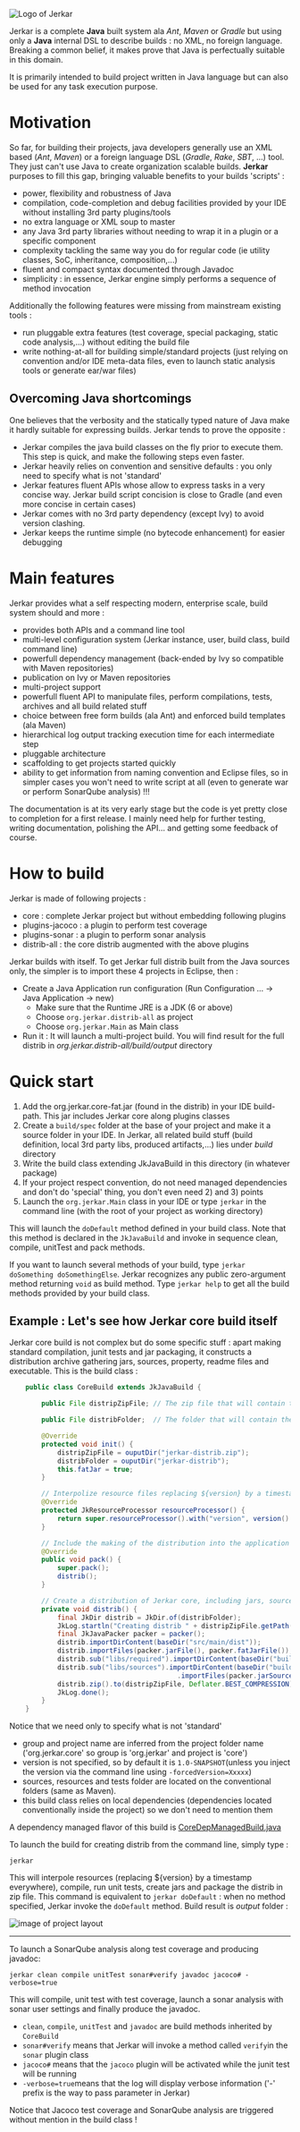 ![Logo of Jerkar](https://github.com/jerkar/jerkar/blob/master/doc/jerkar.png)

Jerkar is a complete **Java** built system ala _Ant_, _Maven_ or _Gradle_ but using only a **Java** internal DSL to describe builds : no XML, no foreign language.
Breaking a common belief, it makes prove that Java is perfectually suitable in this domain.

It is primarily intended to build project written in Java language but can also be used for any task execution purpose.

# Motivation
So far, for building their projects, java developers generally use an XML based (_Ant_, _Maven_) or a foreign language DSL (_Gradle_, _Rake_, _SBT_, ...) tool.
They just can't use Java to create organization scalable builds. **Jerkar** purposes to fill this gap, bringing valuable benefits to your builds 'scripts' :

* power, flexibility and robustness of Java
* compilation, code-completion and debug facilities provided by your IDE without installing 3rd party plugins/tools
* no extra language or XML soup to master
* any Java 3rd party libraries without needing to wrap it in a plugin or a specific component
* complexity tackling the same way you do for regular code (ie utility classes, SoC, inheritance, composition,...) 
* fluent and compact syntax documented through Javadoc
* simplicity : in essence, Jerkar engine simply performs a sequence of method invocation

Additionally the following features were missing from mainstream existing tools :
* run pluggable extra features (test coverage, special packaging, static code analysis,...) without editing the build file
* write nothing-at-all for building simple/standard projects (just relying on convention and/or IDE meta-data files, even to launch static analysis tools or generate ear/war files)

## Overcoming Java shortcomings
One believes that the verbosity and the statically typed nature of Java make it hardly suitable for expressing builds.
Jerkar tends to prove the opposite :
* Jerkar compiles the java build classes on the fly prior to execute them. This step is quick, and make the following steps even faster.
* Jerkar heavily relies on convention and sensitive defaults : you only need to specify what is not 'standard'
* Jerkar features fluent APIs whose allow to express tasks in a very concise way. Jerkar build script concision is close to Gradle (and even more concise in certain cases) 
* Jerkar comes with no 3rd party dependency (except Ivy) to avoid version clashing.
* Jerkar keeps the runtime simple (no bytecode enhancement) for easier debugging 

# Main features
Jerkar provides what a self respecting modern, enterprise scale, build system should and more :
* provides both APIs and a command line tool
* multi-level configuration system (Jerkar instance, user, build class, build command line)
* powerfull dependency management (back-ended by Ivy so compatible with Maven repositories)
* publication on Ivy or Maven repositories
* multi-project support
* powerfull fluent API to manipulate files, perform  compilations, tests, archives and all build related stuff
* choice between free form builds (ala Ant) and enforced build templates (ala Maven)
* hierarchical log output tracking execution time for each intermediate step
* pluggable architecture
* scaffolding to get projects started quickly
* ability to get information from naming convention and Eclipse files, so in simpler cases you won't need to write script at all (even to generate war or perform SonarQube analysis) !!!


The documentation is at its very early stage but the code is yet pretty close to completion for a first release. 
I mainly need help for further testing, writing documentation, polishing the API... and getting some feedback of course.

# How to build
Jerkar is made of following projects :
* core : complete Jerkar project but without embedding following plugins
* plugins-jacoco : a plugin to perform test coverage
* plugins-sonar : a plugin to perform sonar analysis
* distrib-all : the core distrib augmented with the above plugins

Jerkar builds with itself. To get Jerkar full distrib built from the Java sources only, the simpler is to import these 4 projects in Eclipse, then :
* Create a Java Application run configuration (Run Configuration ... -> Java Application -> new)
  * Make sure that the Runtime JRE is a JDK (6 or above)
  * Choose `org.jerkar.distrib-all` as project
  * Choose `org.jerkar.Main` as Main class
* Run it : It will launch a multi-project build. You will find result for the full distrib in *org.jerkar.distrib-all/build/output* directory 

# Quick start

1. Add the org.jerkar.core-fat.jar (found in the distrib) in your IDE build-path. This jar includes Jerkar core along plugins classes
2. Create a `build/spec` folder at the base of your project and make it a source folder in your IDE. In Jerkar, all related build stuff (build definition, local 3rd party libs, produced artifacts,...) lies under *build* directory
3. Write the build class extending JkJavaBuild in this directory (in whatever package)
4. If your project respect convention, do not need managed dependencies and don't do 'special' thing, you don't even need 2) and 3) points
5. Launch the `org.jerkar.Main` class in your IDE or type `jerkar` in the command line (with the root of your project as working directory)

This will launch the `doDefault` method defined in your build class. Note that this method is declared in the `JkJavaBuild` and invoke in sequence clean, compile, unitTest and pack methods.

If you want to launch several methods of your build, type `jerkar doSomething doSomethingElse`. Jerkar recognizes any public zero-argument method returning `void` as build method.
Type `jerkar help` to get all the build methods provided by your build class. 
  

## Example : Let's see how Jerkar core build itself

Jerkar core build is not complex but do some specific stuff : apart making standard compilation, junit tests and jar packaging, it constructs a distribution archive gathering jars, sources, property, readme files and executable.
This is the build class :

```java
    public class CoreBuild extends JkJavaBuild {

	    public File distripZipFile; // The zip file that will contain the whole distrib

	    public File distribFolder;  // The folder that will contain the whole distrib

	    @Override
	    protected void init() {
	        distripZipFile = ouputDir("jerkar-distrib.zip");
            distribFolder = ouputDir("jerkar-distrib");
		    this.fatJar = true;
        }

	    // Interpolize resource files replacing ${version} by a timestamp (in the Manifest)
	    @Override
	    protected JkResourceProcessor resourceProcessor() {
		    return super.resourceProcessor().with("version", version().name() + " - built at - " + buildTimestamp());
	    }

	    // Include the making of the distribution into the application packaging.
	    @Override
	    public void pack() {
		    super.pack();
		    distrib();
	    }

        // Create a distribution of Jerkar core, including jars, sources and windows/linux launch scripts
	    private void distrib() {
		    final JkDir distrib = JkDir.of(distribFolder);
		    JkLog.startln("Creating distrib " + distripZipFile.getPath());
		    final JkJavaPacker packer = packer();
		    distrib.importDirContent(baseDir("src/main/dist"));
		    distrib.importFiles(packer.jarFile(), packer.fatJarFile());
		    distrib.sub("libs/required").importDirContent(baseDir("build/libs/compile"));
		    distrib.sub("libs/sources").importDirContent(baseDir("build/libs-sources"))
		                                  .importFiles(packer.jarSourceFile());
			distrib.zip().to(distripZipFile, Deflater.BEST_COMPRESSION);
			JkLog.done();
	    }
	}
```

Notice that we need only to specify what is not 'standard'
* group and project name are inferred from the project folder name ('org.jerkar.core' so group is 'org.jerkar' and project is 'core')
* version is not specified, so by default it is `1.0-SNAPSHOT`(unless you inject the version via the command line using `-forcedVersion=Xxxxx`)
* sources, resources and tests folder are located on the conventional folders (same as Maven).
* this build class relies on local dependencies (dependencies located conventionally inside the project) so we don't need to mention them

A dependency managed flavor of this build is [CoreDepManagedBuild.java](https://github.com/jerkar/jerkar/blob/master/org.jerkar.core/build/spec/org/jerkar/CoreDepManagedBuild.java)

To launch the build for creating distrib from the command line, simply type : 

    jerkar

This will interpole resources (replacing ${version} by a timestamp everywhere), compile, run unit tests, create jars and package the distrib in zip file. 
This command is equivalent to `jerkar doDefault` : when no method specified, Jerkar invoke the `doDefault` method. Build result is *output* folder : 

![image of project layout](https://github.com/jerkar/jerkar/blob/master/doc/project-layout.png)

---
To launch a SonarQube analysis along test coverage and producing javadoc: 

    jerkar clean compile unitTest sonar#verify javadoc jacoco# -verbose=true
    
This will compile, unit test with test coverage, launch a sonar analysis with sonar user settings and finally produce the javadoc. 
- `clean`, `compile`, `unitTest` and `javadoc` are build methods inherited by `CoreBuild`
- `sonar#verify` means that Jerkar will invoke a method called `verify`in the `sonar` plugin class
- `jacoco#` means that the `jacoco` plugin will be activated while the junit test will be running
- `-verbose=true`means that the log will display verbose information ('-' prefix is the way to pass parameter in Jerkar)


Notice that Jacoco test coverage and SonarQube analysis are triggered without mention in the build class ! 
    
    
        